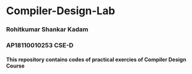 # Compiler-Design-Lab
### Rohitkumar Shankar Kadam
### AP18110010253 CSE-D
#### This repository contains codes of practical exercies of Compiler Design Course
